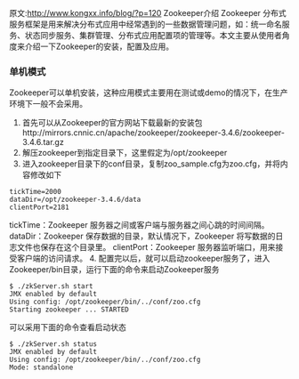 ﻿原文:http://www.kongxx.info/blog/?p=120
Zookeeper介绍 Zookeeper 分布式服务框架是用来解决分布式应用中经常遇到的一些数据管理问题，如：统一命名服务、状态同步服务、集群管理、分布式应用配置项的管理等。本文主要从使用者角度来介绍一下Zookeeper的安装，配置及应用。
 <!--more-->  
### 单机模式
Zookeeper可以单机安装，这种应用模式主要用在测试或demo的情况下，在生产环境下一般不会采用。
1.  首先可以从Zookeeper的官方网站下载最新的安装包http://mirrors.cnnic.cn/apache/zookeeper/zookeeper-3.4.6/zookeeper-3.4.6.tar.gz
2. 解压zookeeper到指定目录下，这里假定为/opt/zookeeper
3. 进入zookeeper目录下的conf目录，复制zoo_sample.cfg为zoo.cfg，并将内容修改如下
```
tickTime=2000
dataDir=/opt/zookeeper-3.4.6/data
clientPort=2181
```
tickTime：Zookeeper 服务器之间或客户端与服务器之间心跳的时间间隔。
dataDir：Zookeeper 保存数据的目录，默认情况下，Zookeeper 将写数据的日志文件也保存在这个目录里。
clientPort：Zookeeper 服务器监听端口，用来接受客户端的访问请求。
4.  配置完以后，就可以启动zookeeper服务了，进入Zookeeper/bin目录，运行下面的命令来启动Zookeeper服务
```
$ ./zkServer.sh start
JMX enabled by default
Using config: /opt/zookeeper/bin/../conf/zoo.cfg
Starting zookeeper ... STARTED
```
可以采用下面的命令查看启动状态
```
$ ./zkServer.sh status
JMX enabled by default
Using config: /opt/zookeeper/bin/../conf/zoo.cfg
Mode: standalone
```
